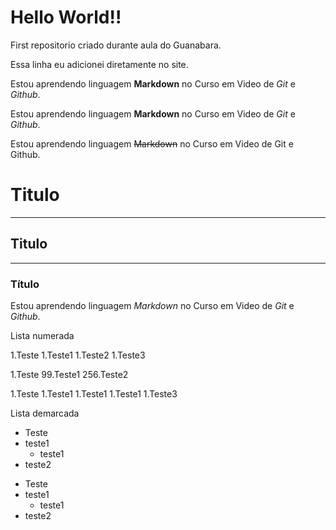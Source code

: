 # Hello World!!
 First repositorio criado durante aula do Guanabara. 
 
 Essa linha eu adicionei diretamente no site.


 Estou aprendendo linguagem **Markdown** no Curso em Video de *Git* e *Github*.

 Estou aprendendo linguagem __Markdown__ no Curso em Video de _Git_ e _Github_.

Estou aprendendo linguagem ~~Markdown~~ no Curso em Video de Git e Github.

# Titulo
---
## Titulo
***
### Título

Estou aprendendo linguagem *_Markdown_* no Curso em Video de *_Git_* e _*Github*_.

Lista numerada

1.Teste
1.Teste1
1.Teste2
1.Teste3

1.Teste
99.Teste1
256.Teste2

1.Teste
1.Teste1
    1.Teste1
    1.Teste1
1.Teste3

Lista demarcada

* Teste
* teste1
    * teste1
* teste2

- Teste
- teste1
    - teste1
- teste2